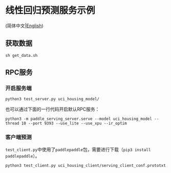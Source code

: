# 线性回归预测服务示例

(简体中文|[English](./README.md))

## 获取数据

```shell
sh get_data.sh
```



## RPC服务

### 开启服务端

``` shell
python3 test_server.py uci_housing_model/
```

也可以通过下面的一行代码开启默认RPC服务：

```shell
python3 -m paddle_serving_server.serve --model uci_housing_model --thread 10 --port 9393 --use_lite --use_xpu --ir_optim
```

### 客户端预测

`test_client.py`中使用了`paddlepaddle`包，需要进行下载（`pip3 install paddlepaddle`）。

``` shell
python3 test_client.py uci_housing_client/serving_client_conf.prototxt
```
